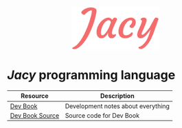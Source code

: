 <div align="center">
    <img src="img/JacyLarge.png" height="100">
</div>

# *Jacy* programming language

| Resource | Description |
| --- | --- |
| [Dev Book](https://jacylang.github.io/Jacy-Dev-Book/) | Development notes about everything |
| [Dev Book Source](https://github.com/jacylang/Jacy-Dev-Book) | Source code for Dev Book |
